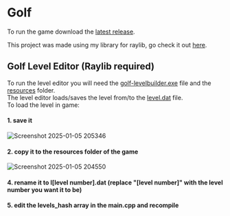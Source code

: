 # Golf

To run the game download the [latest release](https://github.com/anton2026gamca/Golf/releases).

This project was made using my library for raylib, go check it out [here](https://github.com/anton2026gamca/BetterRaylib).

## Golf Level Editor (Raylib required)

To run the level editor you will need the [golf-levelbuilder.exe](https://github.com/anton2026gamca/Golf/blob/main/golf-levelbuilder/golf-levelbuilder.exe) file and the [resources](https://github.com/anton2026gamca/Golf/tree/main/golf-levelbuilder/resources) folder.<br>
The level editor loads/saves the level from/to the [level.dat](https://github.com/anton2026gamca/Golf/blob/main/golf-levelbuilder/level.dat) file.<br>
To load the level in game:<br>
 #### 1. save it
 ![Screenshot 2025-01-05 205346](https://github.com/user-attachments/assets/4898e01e-c1c8-4bea-b741-dbed5cf4440e)
 #### 2. copy it to the resources folder of the game
 ![Screenshot 2025-01-05 204550](https://github.com/user-attachments/assets/a3dff3a7-ce17-4891-a642-4dacaff4188b)
 #### 4. rename it to l[level number].dat (replace "[level number]" with the level number you want it to be)<br>
 #### 5. edit the levels_hash array in the main.cpp and recompile
